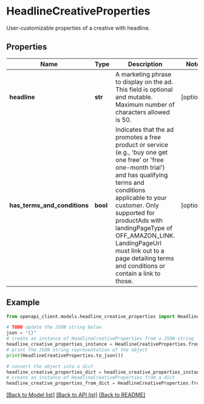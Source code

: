 # HeadlineCreativeProperties

User-customizable properties of a creative with headline.

## Properties

Name | Type | Description | Notes
------------ | ------------- | ------------- | -------------
**headline** | **str** | A marketing phrase to display on the ad. This field is optional and mutable. Maximum number of characters allowed is 50. | [optional] 
**has_terms_and_conditions** | **bool** | Indicates that the ad promotes a free product or service (e.g., &#39;buy one get one free&#39; or &#39;free one-month trial&#39;) and has qualifying terms and conditions applicable to your customer. Only supported for productAds with landingPageType of OFF_AMAZON_LINK. LandingPageUrl must link out to a page detailing terms and conditions or contain a link to those. | [optional] 

## Example

```python
from openapi_client.models.headline_creative_properties import HeadlineCreativeProperties

# TODO update the JSON string below
json = "{}"
# create an instance of HeadlineCreativeProperties from a JSON string
headline_creative_properties_instance = HeadlineCreativeProperties.from_json(json)
# print the JSON string representation of the object
print(HeadlineCreativeProperties.to_json())

# convert the object into a dict
headline_creative_properties_dict = headline_creative_properties_instance.to_dict()
# create an instance of HeadlineCreativeProperties from a dict
headline_creative_properties_from_dict = HeadlineCreativeProperties.from_dict(headline_creative_properties_dict)
```
[[Back to Model list]](../README.md#documentation-for-models) [[Back to API list]](../README.md#documentation-for-api-endpoints) [[Back to README]](../README.md)


